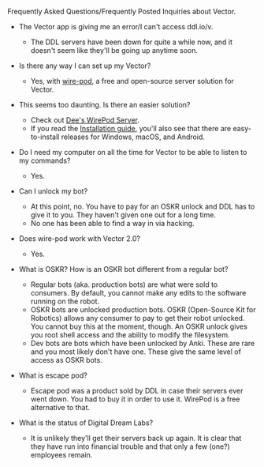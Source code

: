 Frequently Asked Questions/Frequently Posted Inquiries about Vector.

-   The Vector app is giving me an error/I can't access ddl.io/v.
    -   The DDL servers have been down for quite a while now, and it doesn't seem like they'll be going up anytime soon.

-   Is there any way I can set up my Vector?
    -   Yes, with [wire-pod](https://github.com/kercre123/wire-pod), a free and open-source server solution for Vector.

-   This seems too daunting. Is there an easier solution?
    -   Check out [Dee's WirePod Server](https://techshop82.com/shop/wire-pod-server/).
    -   If you read the [Installation guide](https://github.com/kercre123/wire-pod/wiki/Installation), you'll also see that there are easy-to-install releases for Windows, macOS, and Android.

-   Do I need my computer on all the time for Vector to be able to listen to my commands?
    -   Yes.

-   Can I unlock my bot?
    -   At this point, no. You have to pay for an OSKR unlock and DDL has to give it to you. They haven't given one out for a long time.
    -   No one has been able to find a way in via hacking.

-   Does wire-pod work with Vector 2.0?
    -   Yes.

-   What is OSKR? How is an OSKR bot different from a regular bot?
    -   Regular bots (aka. production bots) are what were sold to consumers. By default, you cannot make any edits to the software running on the robot.
    -   OSKR bots are unlocked production bots. OSKR (Open-Source Kit for Robotics) allows any consumer to pay to get their robot unlocked. You cannot buy this at the moment, though. An OSKR unlock gives you root shell access and the ability to modify the filesystem.
    -   Dev bots are bots which have been unlocked by Anki. These are rare and you most likely don't have one. These give the same level of access as OSKR bots.

-   What is escape pod?
    -   Escape pod was a product sold by DDL in case their servers ever went down. You had to buy it in order to use it. WirePod is a free alternative to that.

-   What is the status of Digital Dream Labs?
    -   It is unlikely they'll get their servers back up again. It is clear that they have run into financial trouble and that only a few (one?) employees remain.